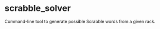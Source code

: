 scrabble_solver
===============

Command-line tool to generate possible Scrabble words from a given rack.

